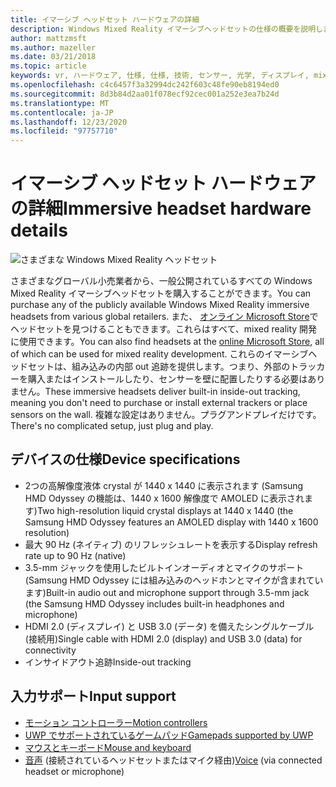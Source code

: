 ```yaml
---
title: イマーシブ ヘッドセット ハードウェアの詳細
description: Windows Mixed Reality イマーシブヘッドセットの仕様の概要を説明します。これは、(外部セットアップは必要ありません) 内部アウト追跡と共に VR を提供します。
author: mattzmsft
ms.author: mazeller
ms.date: 03/21/2018
ms.topic: article
keywords: vr, ハードウェア, 仕様, 仕様, 技術, センサー, 光学, ディスプレイ, mixed reality ヘッドセット, 仮想現実ヘッドセット, 仮想現実とは, イマーシブヘッドセット
ms.openlocfilehash: c4c6457f3a32994dc242f603c48fe90eb8194ed0
ms.sourcegitcommit: 8d3b84d2aa01f078ecf92cec001a252e3ea7b24d
ms.translationtype: MT
ms.contentlocale: ja-JP
ms.lasthandoff: 12/23/2020
ms.locfileid: "97757710"
---
```

# <a name="immersive-headset-hardware-details"></a><span data-ttu-id="841fe-104">イマーシブ ヘッドセット ハードウェアの詳細</span><span class="sxs-lookup"><span data-stu-id="841fe-104">Immersive headset hardware details</span></span>

![さまざまな Windows Mixed Reality ヘッドセット](images/MR-headsets.png)

<span data-ttu-id="841fe-106">さまざまなグローバル小売業者から、一般公開されているすべての Windows Mixed Reality イマーシブヘッドセットを購入することができます。</span><span class="sxs-lookup"><span data-stu-id="841fe-106">You can purchase any of the publicly available Windows Mixed Reality immersive headsets from various global retailers.</span></span> <span data-ttu-id="841fe-107">また、 [オンライン Microsoft Store](https://www.microsoft.com/store/collections/VRandMixedrealityheadsets)でヘッドセットを見つけることもできます。これらはすべて、mixed reality 開発に使用できます。</span><span class="sxs-lookup"><span data-stu-id="841fe-107">You can also find headsets at the [online Microsoft Store](https://www.microsoft.com/store/collections/VRandMixedrealityheadsets), all of which can be used for mixed reality development.</span></span> <span data-ttu-id="841fe-108">これらのイマーシブヘッドセットは、組み込みの内部 out 追跡を提供します。つまり、外部のトラッカーを購入またはインストールしたり、センサーを壁に配置したりする必要はありません。</span><span class="sxs-lookup"><span data-stu-id="841fe-108">These immersive headsets deliver built-in inside-out tracking, meaning you don't need to purchase or install external trackers or place sensors on the wall.</span></span> <span data-ttu-id="841fe-109">複雑な設定はありません。プラグアンドプレイだけです。</span><span class="sxs-lookup"><span data-stu-id="841fe-109">There's no complicated setup, just plug and play.</span></span>

## <a name="device-specifications"></a><span data-ttu-id="841fe-110">デバイスの仕様</span><span class="sxs-lookup"><span data-stu-id="841fe-110">Device specifications</span></span>

* <span data-ttu-id="841fe-111">2つの高解像度液体 crystal が 1440 x 1440 に表示されます (Samsung HMD Odyssey の機能は、1440 x 1600 解像度で AMOLED に表示されます)</span><span class="sxs-lookup"><span data-stu-id="841fe-111">Two high-resolution liquid crystal displays at 1440 x 1440 (the Samsung HMD Odyssey features an AMOLED display with 1440 x 1600 resolution)</span></span>
* <span data-ttu-id="841fe-112">最大 90 Hz (ネイティブ) のリフレッシュレートを表示する</span><span class="sxs-lookup"><span data-stu-id="841fe-112">Display refresh rate up to 90 Hz (native)</span></span>
* <span data-ttu-id="841fe-113">3.5-mm ジャックを使用したビルトインオーディオとマイクのサポート (Samsung HMD Odyssey には組み込みのヘッドホンとマイクが含まれています)</span><span class="sxs-lookup"><span data-stu-id="841fe-113">Built-in audio out and microphone support through 3.5-mm jack (the Samsung HMD Odyssey includes built-in headphones and microphone)</span></span>
* <span data-ttu-id="841fe-114">HDMI 2.0 (ディスプレイ) と USB 3.0 (データ) を備えたシングルケーブル (接続用)</span><span class="sxs-lookup"><span data-stu-id="841fe-114">Single cable with HDMI 2.0 (display) and USB 3.0 (data) for connectivity</span></span>
* <span data-ttu-id="841fe-115">インサイドアウト追跡</span><span class="sxs-lookup"><span data-stu-id="841fe-115">Inside-out tracking</span></span>

## <a name="input-support"></a><span data-ttu-id="841fe-116">入力サポート</span><span class="sxs-lookup"><span data-stu-id="841fe-116">Input support</span></span>

* [<span data-ttu-id="841fe-117">モーション コントローラー</span><span class="sxs-lookup"><span data-stu-id="841fe-117">Motion controllers</span></span>](../design/motion-controllers.md)
* [<span data-ttu-id="841fe-118">UWP でサポートされているゲームパッド</span><span class="sxs-lookup"><span data-stu-id="841fe-118">Gamepads supported by UWP</span></span>](hardware-accessories.md)
* [<span data-ttu-id="841fe-119">マウスとキーボード</span><span class="sxs-lookup"><span data-stu-id="841fe-119">Mouse and keyboard</span></span>](hardware-accessories.md)
* <span data-ttu-id="841fe-120">[音声](../design/voice-input.md) (接続されているヘッドセットまたはマイク経由)</span><span class="sxs-lookup"><span data-stu-id="841fe-120">[Voice](../design/voice-input.md) (via connected headset or microphone)</span></span>

